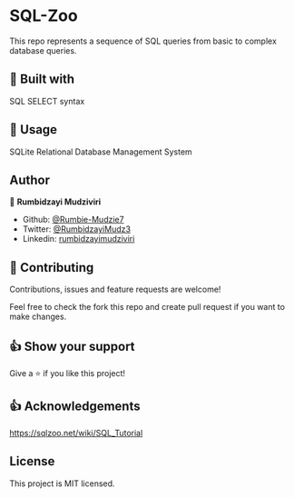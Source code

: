 # SQL-Zoo
This repo represents a sequence of SQL queries from basic to complex database queries.


## 🔧 Built with<a name = "with"></a>
SQL SELECT syntax

## 🔨 Usage <a name = "setup"></a>
SQLite Relational Database Management System

## Author

👤 **Rumbidzayi Mudziviri**

- Github: [@Rumbie-Mudzie7](https://github.com/Rumbie-Mudzie7)
- Twitter: [@RumbidzayiMudz3](https://twitter.com/RumbidzayiMudz3)
- Linkedin: [rumbidzayimudziviri](https://www.linkedin.com/in/rumbidzayi-mudziviri-792b4b85/)


## 🤝 Contributing

Contributions, issues and feature requests are welcome!

Feel free to check the fork this repo and create pull request if you want to make changes.

## 👍 Show your support

Give a ⭐️ if you like this project!

## :thumbsup: Acknowledgements
https://sqlzoo.net/wiki/SQL_Tutorial

## License
This project is MIT licensed.